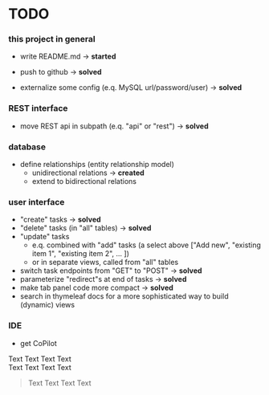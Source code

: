# TODO

### this project in general
* write README.md
-> **started**

* push to github
-> **solved**

* externalize some config (e.q. MySQL url/password/user)
-> **solved**

### REST interface
* move REST api in subpath (e.q. "api" or "rest")
-> **solved**

### database
* define relationships (entity relationship model)  
    * unidirectional relations -> **created**
    * extend to bidirectional relations

### user interface
* "create" tasks -> **solved**
* "delete" tasks (in "all" tables) -> **solved**
* "update" tasks
    * e.q. combined with "add" tasks (a select above \["Add new", "existing item 1", "existing item 2", ... \])
    * or in separate views, called from "all" tables
* switch task endpoints from "GET" to "POST" -> **solved**
* parameterize "redirect"s at end of tasks -> **solved**
* make tab panel code more compact -> **solved**
* search in thymeleaf docs for a more sophisticated way to build (dynamic) views

### IDE
* get CoPilot

Text Text Text Text  
    Text Text Text Text
> Text Text Text Text
